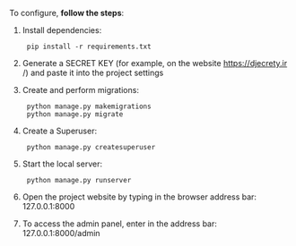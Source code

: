 To configure, **follow the steps**:
1. Install dependencies:

        pip install -r requirements.txt

2. Generate a SECRET KEY (for example, on the website https://djecrety.ir /) and paste it into the project settings
3. Create and perform migrations: 

        python manage.py makemigrations
        python manage.py migrate

4. Create a Superuser:

        python manage.py createsuperuser

5. Start the local server:

        python manage.py runserver

6. Open the project website by typing in the browser address bar: 127.0.0.1:8000
7. To access the admin panel, enter in the address bar: 127.0.0.1:8000/admin
